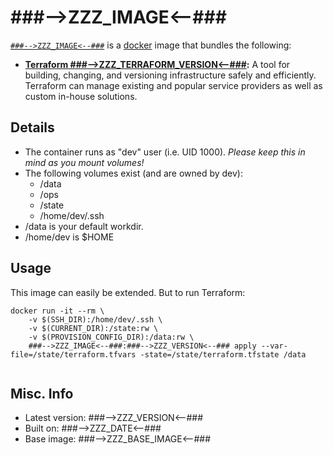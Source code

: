 # ###-->ZZZ_IMAGE<--###  

[`###-->ZZZ_IMAGE<--###`][1] is a [docker][2] image that bundles the following:  
* **[Terraform ###-->ZZZ_TERRAFORM_VERSION<--###][3]:** A tool for building, changing, and versioning infrastructure safely and efficiently. Terraform can manage existing and popular service providers as well as custom in-house solutions.  

## Details
* The container runs as "dev" user (i.e. UID 1000). *Please keep this in mind as you mount volumes!* 
* The following volumes exist (and are owned by dev):  
  - /data
  - /ops
  - /state
  - /home/dev/.ssh
* /data is your default workdir.   
* /home/dev is $HOME  

## Usage 
This image can easily be extended.  But to run Terraform:

````
docker run -it --rm \
	-v $(SSH_DIR):/home/dev/.ssh \
	-v $(CURRENT_DIR):/state:rw \
	-v $(PROVISION_CONFIG_DIR):/data:rw \
	###-->ZZZ_IMAGE<--###:###-->ZZZ_VERSION<--### apply --var-file=/state/terraform.tfvars -state=/state/terraform.tfstate /data   
		
````

## Misc. Info 
* Latest version: ###-->ZZZ_VERSION<--###   
* Built on: ###-->ZZZ_DATE<--###   
* Base image: ###-->ZZZ_BASE_IMAGE<--###   


[1]: https://hub.docker.com/r/###-->ZZZ_IMAGE<--###/   
[2]: https://docker.com 
[3]: https://terraform.io/  